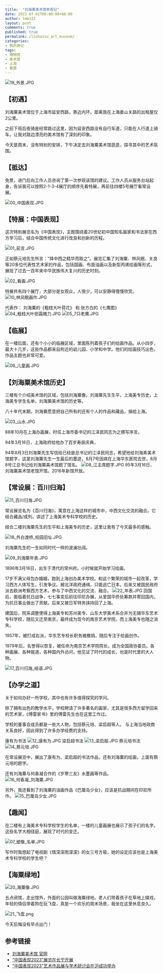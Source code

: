 ```yaml
---
title:  "刘海粟美术馆参观记"
date: 2023-07-01T00:00:00+08:00
author: lmm333
layout: post
comments: true
published: true
permalink: /liuhaisu_art_museum/
categories:
- 我的游记
tags:
- 博物馆
- 美术馆
- 上海
- 看展
---
```

![19_外景.JPG](../images/2023/2023-07-01-liuhaisu_art_museum/19_外景.JPG)
## 【初遇】
刘海粟美术馆位于上海市延安西路，靠近内环。距离我在上海娄山关路的出租屋仅2公里。

之前下班后夜骑是经常路过这里，因为延安西路没有自行车道，只能在人行道上骑车。让我对路边漂亮的美术馆有了深刻的印象。

今天是周末，没有特别的安排，下午决定去刘海粟美术馆逛逛，探寻其中的艺术氛围。

## 【抵达】
免票，进门后向工作人员咨询了第一次参观该馆的建议。工作人员从服务台站起身，告诉我可以按照2-1-3-4展厅的顺序先看特展，再前往四楼5号展厅看常设展。

![00_中国表现.JPG](../images/2023/2023-07-01-liuhaisu_art_museum/00_中国表现.JPG)

## 【特展：中国表现】

这次特别展览名为《中国表现》，主题围绕着20世纪初中国知名画家和书法家在西方学习后，结合中国传统文化进行改良和创新的历程。

<!--more-->

![01_前言.JPG](../images/2023/2023-07-01-liuhaisu_art_museum/01_前言.JPG)

正如蔡元培先生所言：“择中西之精华而取之”。展览汇集了刘海粟、林风眠、关良等20多位代表性艺术家的作品，包括国画、布面油画以及新型丙烯绘画等形式，展现了过去一百年来中华民族伟大复兴的历史时刻。

![02_看画.JPG](../images/2023/2023-07-01-liuhaisu_art_museum/02_看画.JPG)

特展共有四个展厅，大部分是女观众，人很少，可以安静得慢慢欣赏。
![10_林风眠画作.JPG](../images/2023/2023-07-01-liuhaisu_art_museum/10_林风眠画作.JPG)

代表作： 刘海粟的《粗枝大叶荷花》 和 张方白的《七鹰图》
![04_粗枝大叶拒霜魄力.JPG](../images/2023/2023-07-01-liuhaisu_art_museum/04_粗枝大叶拒霜魄力.JPG)
![05_7只老鹰.JPG](../images/2023/2023-07-01-liuhaisu_art_museum/05_7只老鹰.JPG)

## 【临展】

在一楼后面，还有个小小的临展区域，里面陈列着孩子们的绘画作品。从小四岁，最大十几岁，这些作品都来自附近的幼儿园、小学和中学。他们的绘画技巧出色，作品主题也非常可爱。

![06_儿童画.JPG](../images/2023/2023-07-01-liuhaisu_art_museum/06_儿童画.JPG)

## 【刘海粟美术馆历史】
三楼有个介绍美术馆的区域，包括刘海粟像，刘海粟先生生平，上海美专历史，上海美专学生名单，刘海粟美术馆的历史等。

八十年代末期，刘海粟愿意把自己所有的还有个人的作品和藏品，捐给上海。

![03_山水.JPG](../images/2023/2023-07-01-liuhaisu_art_museum/03_山水.JPG)

88年10月在上海办画展，时任上海市委书记的江泽民同志为之撰写序言。

94年3月16日，上海政府给他办了百岁寿辰庆典，

94年8月3日刘海粟先生写信给已经是总书记的江泽民同志，希望他给刘海素美术馆题字，这是刘海粟先生一生最后的墨迹，8月7号因病在上海华东医院去世，8月8号江总书记给刘海粟美术馆题了馆名。
![08_江主席题字.JPG](../images/2023/2023-07-01-liuhaisu_art_museum/08_江主席题字.JPG)
95年3月16日，刘海粟美术馆老馆开馆。2016年新馆开放。

## 【常设展：百川归海】

![11_百川归海.JPG](../images/2023/2023-07-01-liuhaisu_art_museum/11_百川归海.JPG)

常设展览名为《百川归海》，寓意在上海这样的城市中，中西文化交流的融合。它结合藏品/成列，讲述了上海美术专科学校的历史。

结合二楼刘海粟先生的生平和上海美专的历史，这里让我有了今天最多的感触。

![18_外白渡桥_校园旧址.JPG](../images/2023/2023-07-01-liuhaisu_art_museum/18_外白渡桥_校园旧址.JPG)

刘海粟先生的一生如同时代一样的波澜壮阔。

![09_刘海粟年表.JPG](../images/2023/2023-07-01-liuhaisu_art_museum/09_刘海粟年表.JPG)

1896年3月16日，出生于清代的常州府。小时候就开始学习绘画，

17岁不满父母包办婚姻，跑到上海创办美术学校。和这个繁荣的城市一起改革，学习西方人体写生，引发争议。被北洋政府通缉，只能逃亡日本，后来又被国民政府派去欧洲考察西方艺术，参与了中西文化的交流、融合。
![22_年表.JPG](../images/2023/2023-07-01-liuhaisu_art_museum/22_年表.JPG)
回国后，面临着抗日战争，七七事变后前往印尼办展，从爱国华侨处筹款并寄回国内，为抗日事业做出了贡献。后来又被日军特务挟持回了上海。

建国后，院系调整使得上海美专和苏州美专、山东大学美术系合并为无锡华东艺术专科学校，随后又迁至南京，最终成为现今的南京艺术学院，而上海美专也随之消失。

1957年，被打成右派，华东艺专校长职务被撤销，随后专注于绘画创作。

1979年后，名誉得以恢复，被任命为南京艺术学院院长，成为全国政协委员。各种画展、各种报道，各种国内外访问，他见证了时代的成长，也是时代里的大人物。

![17_百川归海_结语.JPG](../images/2023/2023-07-01-liuhaisu_art_museum/17_百川归海_结语.JPG)

## 【办学之道】
关于如何办好一所学校，其中也有许多值得探究的学问。

除了拥有出色的教学水平，学校聘请了许多著名的画家，尤其是很多西方留学回来的艺术家，《傅雷家书》里的傅雷先生也在这里工作过。

学校的董事会成员都是一些大人物，包括蔡元培、梁启超等人。
与上海当地政商关系良好，因此得到了许多办学经费的支持。

康有为书法
![12_康有为.JPG](../images/2023/2023-07-01-liuhaisu_art_museum/12_康有为.JPG)
梁启超书法
![13_梁启超.JPG](../images/2023/2023-07-01-liuhaisu_art_museum/13_梁启超.JPG)
蔡元培书法
![14_蔡元培.JPG](../images/2023/2023-07-01-liuhaisu_art_museum/14_蔡元培.JPG)

在常设展览中，展出了康有为、梁启超的书法作品，还有刘海粟的绘画，上面有蔡元培的题字。

还有刘海粟与何香凝合作的《岁寒三友》水墨画等作品。
![16_何香凝_刘海粟.JPG](../images/2023/2023-07-01-liuhaisu_art_museum/16_何香凝_刘海粟.JPG)

另外，我还看到了刘海粟的油画作品《巴厘岛少女》，应该是抗战期间在印尼所作。
![15_巴厘岛少女.JPG](../images/2023/2023-07-01-liuhaisu_art_museum/15_巴厘岛少女.JPG)

## 【趣闻】
在二楼有上海美术专科学校学生的名单，一楼的儿童画展也展示了孩子们的名字。这些名字大相径庭，展现了时代的变迁。

![07_塑像_名单.JPG](../images/2023/2023-07-01-liuhaisu_art_museum/07_塑像_名单.JPG)

写作时我想起了电视剧《情深深雨濛濛》的女三号方瑜，她的设定应该也是上海美术专科学校的学生吧？

## 【海粟绿地】

![20_海粟像.JPG](../images/2023/2023-07-01-liuhaisu_art_museum/20_海粟像.JPG)

五点闭馆，走出馆外，外面的公园叫做海粟绿地，老人们带着孩子在草地上嬉戏，年轻的情侣带着狗在玩飞盘，真是一个欢乐的周末场景，我坐在这里休息良久。

![21_飞盘.png](../images/2023/2023-07-01-liuhaisu_art_museum/21_飞盘.png)

今天后悔没有早点出门！

## 参考链接
- [刘海粟美术馆 官网](https://www.lhs-arts.org/index.html)
- [“中国表现2023”展览在长宁开展](https://baijiahao.baidu.com/s?id=1769453151285218353)
- [“中国表现2023”艺术作品展与学术研讨会在沪成功举办](https://baijiahao.baidu.com/s?id=1770634977018015701)